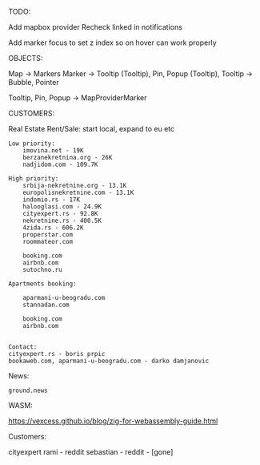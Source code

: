 TODO:

Add mapbox provider
Recheck linked in notifications

Add marker focus to set z index so on hover can work properly

OBJECTS:

Map -> Markers
Marker -> Tooltip (Tooltip), Pin, Popup (Tooltip),
Tooltip -> Bubble, Pointer

Tooltip, Pin, Popup -> MapProviderMarker

CUSTOMERS:

Real Estate Rent/Sale:
start local, expand to eu etc

    Low priority:
        imovina.net	- 19K
        berzanekretnina.org	- 26K
        nadjidom.com - 109.7K

    High priority:
        srbija-nekretnine.org - 13.1K
        europolisnekretnine.com - 13.1K
        indomio.rs - 17K
        halooglasi.com - 24.9K
        cityexpert.rs - 92.8K
        nekretnine.rs - 400.5K
        4zida.rs - 606.2K
        properstar.com
        roommateor.com

        booking.com
        airbnb.com
        sutochno.ru

    Apartments booking:

        aparmani-u-beogradu.com
        stannadan.com

        booking.com
        airbnb.com


    Contact:
    cityexpert.rs - boris prpic
    bookaweb.com, aparmani-u-beogradu.com - darko damjanovic


News:

    ground.news

WASM:

https://vexcess.github.io/blog/zig-for-webassembly-guide.html


Customers:

cityexpert
rami - reddit
sebastian - reddit - [gone]